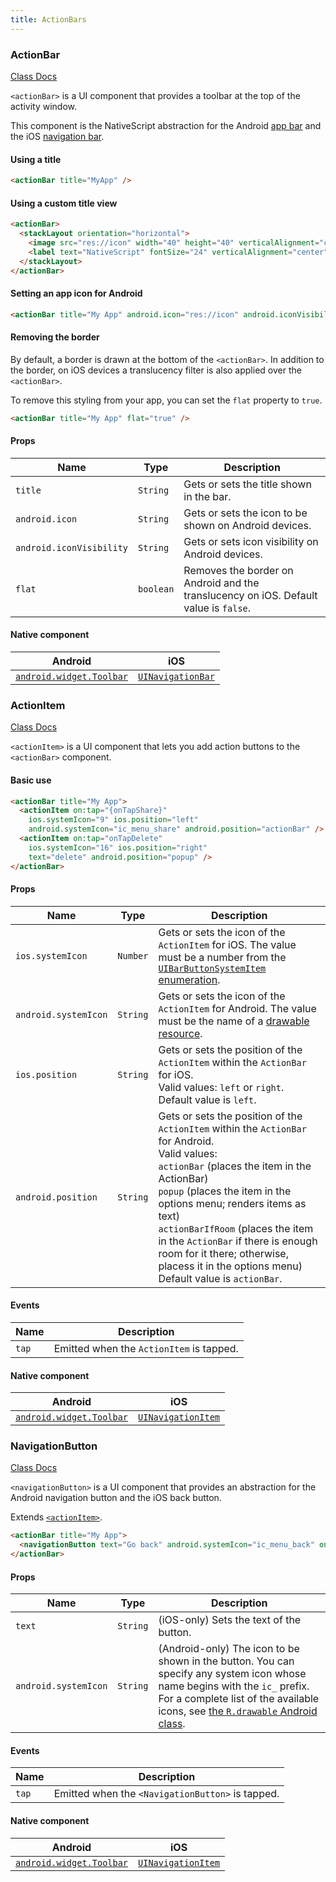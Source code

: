 ```yaml
---
title: ActionBars
---
```


### ActionBar

<div class="nsref"><a title="NativeScript Documentation" href="https://docs.nativescript.org/api-reference/classes/_ui_action_bar_.actionbar">Class Docs</a></div>

`<actionBar>` is a UI component that provides a toolbar at the top of the activity window.

This component is the NativeScript abstraction for the Android [app bar](https://developer.android.com/training/appbar/) and the iOS [navigation bar](https://developer.apple.com/design/human-interface-guidelines/ios/bars/navigation-bars/).


#### Using a title

```html
<actionBar title="MyApp" />
```

#### Using a custom title view

```html
<actionBar>
  <stackLayout orientation="horizontal">
    <image src="res://icon" width="40" height="40" verticalAlignment="center" />
    <label text="NativeScript" fontSize="24" verticalAlignment="center" />
  </stackLayout>
</actionBar>
```

#### Setting an app icon for Android

```html
<actionBar title="My App" android.icon="res://icon" android.iconVisibility="always" />
```

#### Removing the border

By default, a border is drawn at the bottom of the `<actionBar>`. In addition to the border, on iOS devices a translucency filter is also applied over the `<actionBar>`.

To remove this styling from your app, you can set the `flat` property to `true`.

```html
<actionBar title="My App" flat="true" />
```

#### Props

| Name | Type | Description |
|------|------|-------------|
| `title` | `String` | Gets or sets the title shown in the bar.
| `android.icon` | `String` | Gets or sets the icon to be shown on Android devices.
| `android.iconVisibility` | `String` | Gets or sets icon visibility on Android devices.
| `flat` | `boolean` | Removes the border on Android and the translucency on iOS. Default value is `false`.

#### Native component

| Android | iOS |
|---------|-----|
| [`android.widget.Toolbar`](https://developer.android.com/reference/android/widget/Toolbar.html)	| [`UINavigationBar`](https://developer.apple.com/documentation/uikit/uinavigationbar)


### ActionItem

<div class="nsref"><a title="NativeScript Documentation" href="https://docs.nativescript.org/api-reference/classes/_ui_action_bar_.actionitem">Class Docs</a></div>

`<actionItem>` is a UI component that lets you add action buttons to the `<actionBar>` component.


#### Basic use

```html
<actionBar title="My App">
  <actionItem on:tap="{onTapShare}"
    ios.systemIcon="9" ios.position="left"
    android.systemIcon="ic_menu_share" android.position="actionBar" />
  <actionItem on:tap="onTapDelete"
    ios.systemIcon="16" ios.position="right"
    text="delete" android.position="popup" />
</actionBar>
```

#### Props

| Name | Type | Description |
|------|------|-------------|
| `ios.systemIcon` | `Number` | Gets or sets the icon of the `ActionItem` for iOS. The value must be a number from the [`UIBarButtonSystemItem` enumeration](https://developer.apple.com/library/ios/documentation/UIKit/Reference/UIBarButtonItem_Class/#//apple_ref/c/tdef/UIBarButtonSystemItem).
| `android.systemIcon` | `String` | Gets or sets the icon of the `ActionItem` for Android. The value must be the name of a [drawable resource](http://androiddrawables.com).
| `ios.position` | `String` | Gets or sets the position of the `ActionItem` within the `ActionBar` for iOS.<br/>Valid values: `left` or `right`.<br/>Default value is `left`.
| `android.position` | `String` | Gets or sets the position of the `ActionItem` within the `ActionBar` for Android.<br/>Valid values:<br/>`actionBar` (places the item in the ActionBar)<br/>`popup` (places the item in the options menu; renders items as text)<br/>`actionBarIfRoom` (places the item in the `ActionBar` if there is enough room for it there; otherwise, placess it in the options menu)<br/>Default value is `actionBar`.

#### Events

| Name | Description |
|------|-------------|
| `tap`| Emitted when the `ActionItem` is tapped.

#### Native component

| Android | iOS |
|---------|-----|
| [`android.widget.Toolbar`](https://developer.android.com/reference/android/widget/Toolbar.html) | [`UINavigationItem`](https://developer.apple.com/documentation/uikit/uinavigationitem)


### NavigationButton

<div class="nsref"><a title="NativeScript Documentation" href="https://docs.nativescript.org/api-reference/classes/_ui_action_bar_.navigationbutton">Class Docs</a></div>

`<navigationButton>` is a UI component that provides an abstraction for the Android navigation button and the iOS back button.

Extends [`<actionItem>`](docs#actionitem).


```html
<actionBar title="My App">
  <navigationButton text="Go back" android.systemIcon="ic_menu_back" on:tap="{goBack}" />
</actionBar>
```

#### Props

| Name | Type | Description |
|------|------|-------------|
| `text` | `String` | (iOS-only) Sets the text of the button.
| `android.systemIcon` | `String` | (Android-only) The icon to be shown in the button. You can specify any system icon whose name begins with the `ic_` prefix. For a complete list of the available icons, see [the `R.drawable` Android class](https://developer.android.com/reference/android/R.drawable.html).

#### Events

| Name | Description |
|------|-------------|
| `tap`| Emitted when the `<NavigationButton>` is tapped.

#### Native component

| Android | iOS |
|---------|-----|
| [`android.widget.Toolbar`](https://developer.android.com/reference/android/widget/Toolbar.html) | [`UINavigationItem`](https://developer.apple.com/documentation/uikit/uinavigationitem)
